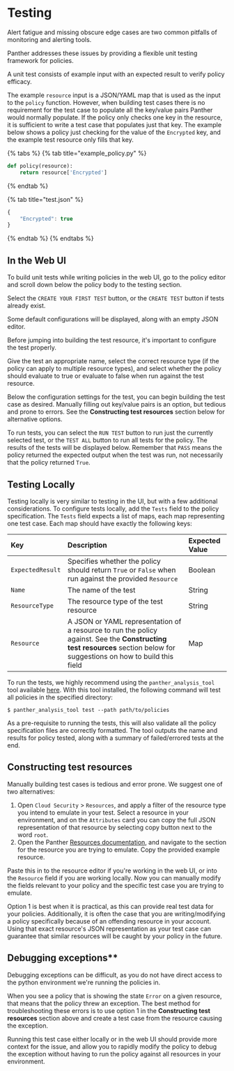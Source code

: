 # Testing

Alert fatigue and missing obscure edge cases are two common pitfalls of monitoring and alerting tools.

Panther addresses these issues by providing a flexible unit testing framework for policies.

A unit test consists of example input with an expected result to verify policy efficacy.

The example `resource` input is a JSON/YAML map that is used as the input to the `policy` function. However, when building test cases there is no requirement for the test case to populate all the key/value pairs Panther would normally populate. If the policy only checks one key in the resource, it is sufficient to write a test case that populates just that key. The example below shows a policy just checking for the value of the `Encrypted` key, and the example test resource only fills that key.

{% tabs %}
{% tab title="example\_policy.py" %}

```python
def policy(resource):
    return resource['Encrypted']
```

{% endtab %}

{% tab title="test.json" %}

```javascript
{
    "Encrypted": true
}
```

{% endtab %}
{% endtabs %}

## In the Web UI

To build unit tests while writing policies in the web UI, go to the policy editor and scroll down below the policy body to the testing section.

Select the `CREATE YOUR FIRST TEST` button, or the `CREATE TEST` button if tests already exist.

Some default configurations will be displayed, along with an empty JSON editor.

Before jumping into building the test resource, it's important to configure the test properly.

Give the test an appropriate name, select the correct resource type \(if the policy can apply to multiple resource types\), and select whether the policy should evaluate to true or evaluate to false when run against the test resource.

Below the configuration settings for the test, you can begin building the test case as desired. Manually filling out key/value pairs is an option, but tedious and prone to errors. See the **Constructing test resources** section below for alternative options.

To run tests, you can select the `RUN TEST` button to run just the currently selected test, or the `TEST ALL` button to run all tests for the policy. The results of the tests will be displayed below. Remember that `PASS` means the policy returned the expected output when the test was run, not necessarily that the policy returned `True`.

## Testing Locally

Testing locally is very similar to testing in the UI, but with a few additional considerations. To configure tests locally, add the `Tests` field to the policy specification. The `Tests` field expects a list of maps, each map representing one test case. Each map should have exactly the following keys:

| Key              | Description                                                                                                                                                             | Expected Value |
| :--------------- | :---------------------------------------------------------------------------------------------------------------------------------------------------------------------- | :------------- |
| `ExpectedResult` | Specifies whether the policy should return `True` or `False` when run against the provided `Resource`                                                                   | Boolean        |
| `Name`           | The name of the test                                                                                                                                                    | String         |
| `ResourceType`   | The resource type of the test resource                                                                                                                                  | String         |
| `Resource`       | A JSON or YAML representation of a resource to run the policy against. See the **Constructing test resources** section below for suggestions on how to build this field | Map            |

To run the tests, we highly recommend using the `panther_analysis_tool` tool available [here](https://github.com/panther-labs/panther_analysis_tool). With this tool installed, the following command will test all policies in the specified directory:

`$ panther_analysis_tool test --path path/to/policies`

As a pre-requisite to running the tests, this will also validate all the policy specification files are correctly formatted. The tool outputs the name and results for policy tested, along with a summary of failed/errored tests at the end.

## Constructing test resources

Manually building test cases is tedious and error prone. We suggest one of two alternatives:

1. Open `Cloud Security` > `Resources`, and apply a filter of the resource type you intend to emulate in your test. Select a resource in your environment, and on the `Attributes` card you can copy the full JSON representation of that resource by selecting copy button next to the word `root`.
2. Open the Panther [Resources documentation](../resources/), and navigate to the section for the resource you are trying to emulate. Copy the provided example resource.

Paste this in to the resource editor if you're working in the web UI, or into the `Resource` field if you are working locally. Now you can manually modify the fields relevant to your policy and the specific test case you are trying to emulate.

Option 1 is best when it is practical, as this can provide real test data for your policies. Additionally, it is often the case that you are writing/modifying a policy specifically because of an offending resource in your account. Using that exact resource's JSON representation as your test case can guarantee that similar resources will be caught by your policy in the future.

## Debugging exceptions**

Debugging exceptions can be difficult, as you do not have direct access to the python environment we're running the policies in.

When you see a policy that is showing the state `Error` on a given resource, that means that the policy threw an exception. The best method for troubleshooting these errors is to use option 1 in the **Constructing test resources** section above and create a test case from the resource causing the exception.

Running this test case either locally or in the web UI should provide more context for the issue, and allow you to rapidly modify the policy to debug the exception without having to run the policy against all resources in your environment.
